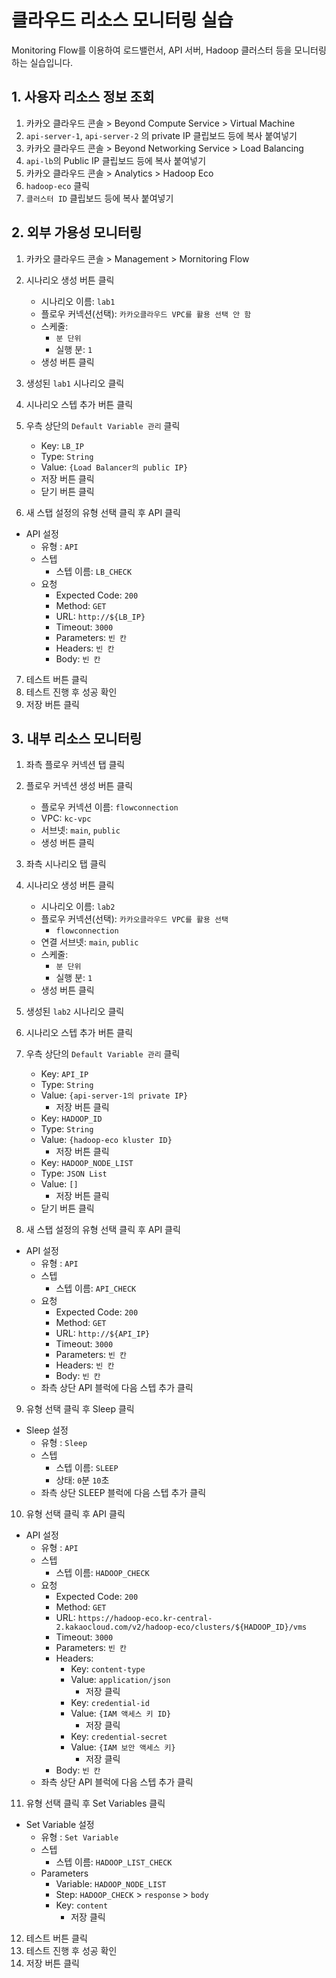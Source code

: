 # 클라우드 리소스 모니터링 실습

Monitoring Flow를 이용하여 로드밸런서, API 서버, Hadoop 클러스터 등을 모니터링하는 실습입니다.

## 1. 사용자 리소스 정보 조회
1. 카카오 클라우드 콘솔 > Beyond Compute Service > Virtual Machine
2. `api-server-1`, `api-server-2` 의 private IP 클립보드 등에 복사 붙여넣기
3. 카카오 클라우드 콘솔 > Beyond Networking Service > Load Balancing
4. `api-lb`의 Public IP 클립보드 등에 복사 붙여넣기
5. 카카오 클라우드 콘솔 > Analytics > Hadoop Eco
6. `hadoop-eco` 클릭
7. `클러스터 ID` 클립보드 등에 복사 붙여넣기

## 2. 외부 가용성 모니터링
1. 카카오 클라우드 콘솔 > Management > Mornitoring Flow
2. 시나리오 생성 버튼 클릭

   - 시나리오 이름: `lab1`
   - 플로우 커넥션(선택): `카카오클라우드 VPC를 활용 선택 안 함`
   - 스케줄:
      - `분 단위`
      - 실행 분: `1`
   - 생성 버튼 클릭
3. 생성된 `lab1` 시나리오 클릭
4. 시나리오 스텝 추가 버튼 클릭
5. 우측 상단의 `Default Variable 관리` 클릭

   - Key: `LB_IP`
   - Type: `String`
   - Value: `{Load Balancer의 public IP}`
   - 저장 버튼 클릭
   - 닫기 버튼 클릭
6. 새 스탭 설정의 유형 선택 클릭 후 API 클릭
- API 설정
   - 유형 : `API`
   - 스텝
      - 스텝 이름: `LB_CHECK`
   - 요청
      - Expected Code: `200`
      - Method: `GET`
      - URL: `http://${LB_IP}`
      - Timeout: `3000`
      - Parameters: `빈 칸`
      - Headers: `빈 칸`
      - Body: `빈 칸`
7. 테스트 버튼 클릭
8. 테스트 진행 후 성공 확인
9. 저장 버튼 클릭


## 3. 내부 리소스 모니터링
1. 좌측 플로우 커넥션 탭 클릭
2. 플로우 커넥션 생성 버튼 클릭

   - 플로우 커넥션 이름: `flowconnection`
   - VPC: `kc-vpc`
   - 서브넷: `main`, `public`
   - 생성 버튼 클릭
   
3. 좌측 시나리오 탭 클릭
4. 시나리오 생성 버튼 클릭

   - 시나리오 이름: `lab2`
   - 플로우 커넥션(선택): `카카오클라우드 VPC를 활용 선택`
      - `flowconnection`
   - 연결 서브넷: `main`, `public`
   - 스케줄:
      - `분 단위`
      - 실행 분: `1`
   - 생성 버튼 클릭
5. 생성된 `lab2` 시나리오 클릭
6. 시나리오 스텝 추가 버튼 클릭
7. 우측 상단의 `Default Variable 관리` 클릭

   - Key: `API_IP`
   - Type: `String`
   - Value: `{api-server-1의 private IP}`
      - 저장 버튼 클릭
   - Key: `HADOOP_ID`
   - Type: `String`
   - Value: `{hadoop-eco kluster ID}`
      - 저장 버튼 클릭
   - Key: `HADOOP_NODE_LIST`
   - Type: `JSON List`
   - Value: `[]`
      - 저장 버튼 클릭
   - 닫기 버튼 클릭
8. 새 스탭 설정의 유형 선택 클릭 후 API 클릭
- API 설정
   - 유형 : `API`
   - 스텝
      - 스텝 이름: `API_CHECK`
   - 요청
      - Expected Code: `200`
      - Method: `GET`
      - URL: `http://${API_IP}`
      - Timeout: `3000`
      - Parameters: `빈 칸`
      - Headers: `빈 칸`
      - Body: `빈 칸`
   - 좌측 상단 API 블럭에 다음 스텝 추가 클릭
9. 유형 선택 클릭 후 Sleep 클릭
- Sleep 설정
   - 유형 : `Sleep`
   - 스텝
      - 스텝 이름: `SLEEP`
      - 상태: `0`분 `10`초
   - 좌측 상단 SLEEP 블럭에 다음 스텝 추가 클릭
10. 유형 선택 클릭 후 API 클릭
- API 설정
   - 유형 : `API`
   - 스텝
      - 스텝 이름: `HADOOP_CHECK`
   - 요청
      - Expected Code: `200`
      - Method: `GET`
      - URL: `https://hadoop-eco.kr-central-2.kakaocloud.com/v2/hadoop-eco/clusters/${HADOOP_ID}/vms`
      - Timeout: `3000`
      - Parameters: `빈 칸`
      - Headers:
         - Key: `content-type`
         - Value: `application/json`
            - 저장 클릭
         - Key: `credential-id`
         - Value: `{IAM 액세스 키 ID}`
            - 저장 클릭
         - Key: `credential-secret`
         - Value: `{IAM 보안 액세스 키}`
            - 저장 클릭
      - Body: `빈 칸`
   - 좌측 상단 API 블럭에 다음 스텝 추가 클릭
11. 유형 선택 클릭 후 Set Variables 클릭
- Set Variable 설정
   - 유형 : `Set Variable`
   - 스텝
      - 스텝 이름: `HADOOP_LIST_CHECK`
   - Parameters
      - Variable: `HADOOP_NODE_LIST`
      - Step: `HADOOP_CHECK` > `response` > `body`
      - Key: `content`
         - 저장 클릭
12. 테스트 버튼 클릭
13. 테스트 진행 후 성공 확인
14. 저장 버튼 클릭
